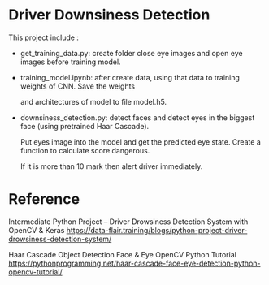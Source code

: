 # Driver Downsiness Detection

This project include : 

 + get_training_data.py: create folder close eye images and open eye images before training model.
 
 + training_model.ipynb: after create data, using that data to training weights of CNN. Save the weights 
 
    and architectures of model to file model.h5.
 
 + downsiness_detection.py: detect faces and detect eyes in the biggest face (using pretrained Haar Cascade). 
 
   Put eyes image into the model and get the predicted eye state. Create a function to calculate score dangerous.
 
   If it is more than 10 mark then alert driver immediately.
 
 
 # Reference
 
 Intermediate Python Project – Driver Drowsiness Detection System with OpenCV & Keras
 https://data-flair.training/blogs/python-project-driver-drowsiness-detection-system/
 
 Haar Cascade Object Detection Face & Eye OpenCV Python Tutorial
 https://pythonprogramming.net/haar-cascade-face-eye-detection-python-opencv-tutorial/
